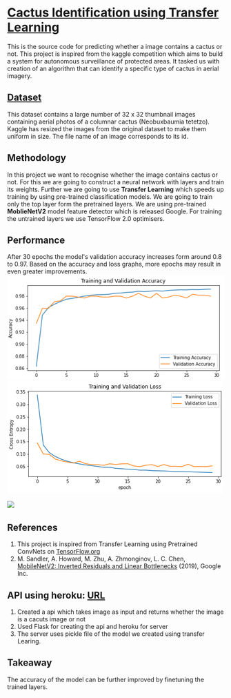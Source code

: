 # [Cactus Identification using Transfer Learning](https://www.kaggle.com/c/aerial-cactus-identification)

This is the source code for predicting whether a image contains a cactus or not. This project is inspired from the kaggle competition which aims to build a 
system for autonomous surveillance of protected areas. It tasked us with creation of an algorithm that can identify a specific type of cactus in aerial imagery.
## [Dataset](https://www.kaggle.com/c/aerial-cactus-identification/data)
This dataset contains a large number of 32 x 32 thumbnail images containing aerial photos of a columnar cactus (Neobuxbaumia tetetzo). Kaggle has resized the images from the original dataset to make them uniform in size. The file name of an image corresponds to its id.
## Methodology
In this project we want to recognise whether the image contains cactus or not.
For this we are going to construct a neural network with layers and train its weights.
Further we are going to use **Transfer Learning** which speeds up training by using pre-trained classification models. We are going to train only the top layer form the pretrained layers.
We are using pre-trained **MoblieNetV2** model feature detector which is released Google. For training the untrained layers we use TensorFlow 2.0 optimisers.

## Performance
After 30 epochs the model's validation accuracy increases form around 0.8 to 0.97.
Based on the accuracy and loss graphs, more epochs may result in even greater improvements.
![](images/accuracy.png)
![](images/cost.png)


![](demo.gif)

## References
1. This project is inspired from Transfer Learning using Pretrained ConvNets on [TensorFlow.org](https://www.tensorflow.org/tutorials/images/transfer_learning)
2. M. Sandler, A. Howard, M. Zhu, A. Zhmonginov, L. C. Chen, [MobileNetV2: Inverted Residuals and Linear Bottlenecks](https://arxiv.org/pdf/1801.04381.pdf) (2019), Google Inc.

## API using heroku: [URL](https://aerial-cactus-identification.herokuapp.com/)
1. Created a api which takes image as input and returns whether the image is a cacuts image or not
2. Used Flask for creating the api and heroku for server
3. The server uses pickle file of the model we created using transfer Learing.
## Takeaway
The accuracy of the model can be further improved by finetuning the trained layers.